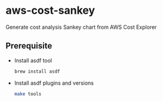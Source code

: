 # aws-cost-sankey
Generate cost analysis Sankey chart from AWS Cost Explorer

## Prerequisite
- Install asdf tool
  ```bash
  brew install asdf
  ```
- Install asdf plugins and versions
  ```bash
  make tools
  ```
